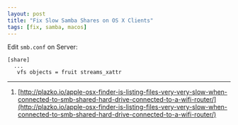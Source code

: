 ```yaml
---
layout: post
title: "Fix Slow Samba Shares on OS X Clients"
tags: [fix, samba, macos]
---
```


Edit `smb.conf` on Server:

```
[share]
  ...
   vfs objects = fruit streams_xattr
```

---
1. [http://plazko.io/apple-osx-finder-is-listing-files-very-very-slow-when-connected-to-smb-shared-hard-drive-connected-to-a-wifi-router/](http://plazko.io/apple-osx-finder-is-listing-files-very-very-slow-when-connected-to-smb-shared-hard-drive-connected-to-a-wifi-router/)
